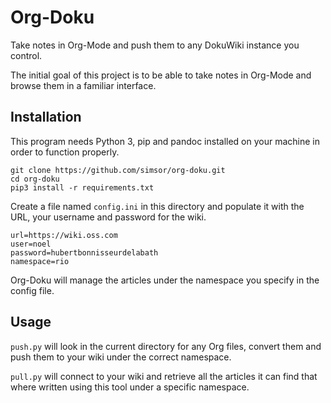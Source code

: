 # Org-Doku

Take notes in Org-Mode and push them to any DokuWiki instance you control.

The initial goal of this project is to be able to take notes in Org-Mode and browse them in a familiar interface.

## Installation

This program needs Python 3, pip and pandoc installed on your machine in order to function properly.

```
git clone https://github.com/simsor/org-doku.git
cd org-doku
pip3 install -r requirements.txt
```

Create a file named `config.ini` in this directory and populate it with the URL, your username and password for the wiki.

```
url=https://wiki.oss.com
user=noel
password=hubertbonnisseurdelabath
namespace=rio
```

Org-Doku will manage the articles under the namespace you specify in the config file.

## Usage

`push.py` will look in the current directory for any Org files, convert them and push them to your wiki under the correct namespace.

`pull.py` will connect to your wiki and retrieve all the articles it can find that where written using this tool under a specific namespace.